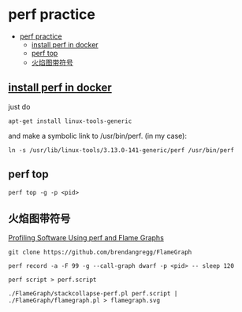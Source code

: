 # perf practice

- [perf practice](#perf-practice)
  - [install perf in docker](#install-perf-in-docker)
  - [perf top](#perf-top)
  - [火焰图带符号](#火焰图带符号)

## [install perf in docker](https://stackoverflow.com/a/48672750)

just do

    apt-get install linux-tools-generic

and make a symbolic link to /usr/bin/perf. (in my case):

    ln -s /usr/lib/linux-tools/3.13.0-141-generic/perf /usr/bin/perf

## perf top

    perf top -g -p <pid>

## 火焰图带符号

[Profiling Software Using perf and Flame Graphs](https://www.percona.com/blog/2019/11/20/profiling-software-using-perf-and-flame-graphs/)

    git clone https://github.com/brendangregg/FlameGraph

    perf record -a -F 99 -g --call-graph dwarf -p <pid> -- sleep 120

    perf script > perf.script

    ./FlameGraph/stackcollapse-perf.pl perf.script | ./FlameGraph/flamegraph.pl > flamegraph.svg


